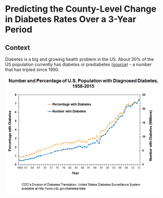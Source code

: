 # Predicting the County-Level Change in Diabetes Rates Over a 3-Year Period

## Context

Diabetes is a big and growing health problem in the US. About 30% of the US population currently has diabetes or prediabetes ([source](http://www.diabetes.org/assets/pdfs/basics/cdc-statistics-report-2017.pdf)) - a number that has tripled since 1990.





<div text-align = "center">

<div color = "red" width = "800px">
  <img src="/images/Diabetes_growth_1958_2015.png" width="600px" align="middle">
</div>

</div>





